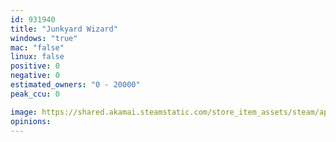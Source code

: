 ```yaml
---
id: 931940
title: "Junkyard Wizard"
windows: "true"
mac: "false"
linux: false
positive: 0
negative: 0
estimated_owners: "0 - 20000"
peak_ccu: 0

image: https://shared.akamai.steamstatic.com/store_item_assets/steam/apps/931940/header.jpg?t=1552473397
opinions:
---
```

